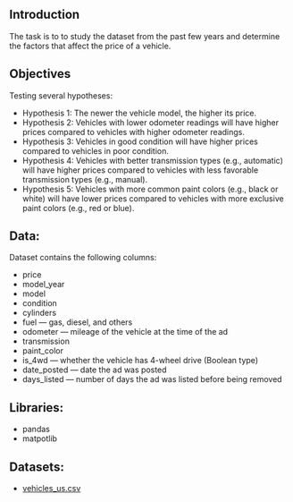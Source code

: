 ## Introduction

The task is to to study the dataset from the past few years and determine the factors that affect the price of a vehicle.

## Objectives

Testing several hypotheses:

- Hypothesis 1: The newer the vehicle model, the higher its price.
- Hypothesis 2: Vehicles with lower odometer readings will have higher prices compared to vehicles with higher odometer readings.
- Hypothesis 3: Vehicles in good condition will have higher prices compared to vehicles in poor condition.
- Hypothesis 4: Vehicles with better transmission types (e.g., automatic) will have higher prices compared to vehicles with less favorable transmission types (e.g., manual).
- Hypothesis 5: Vehicles with more common paint colors (e.g., black or white) will have lower prices compared to vehicles with more exclusive paint colors (e.g., red or blue). 

## Data:

Dataset contains the following columns:

- price
- model_year
- model
- condition
- cylinders
- fuel — gas, diesel, and others
- odometer — mileage of the vehicle at the time of the ad
- transmission
- paint_color
- is_4wd — whether the vehicle has 4-wheel drive (Boolean type)
- date_posted — date the ad was posted
- days_listed — number of days the ad was listed before being removed

## Libraries:

- pandas
- matpotlib

## Datasets:

- [vehicles_us.csv](https://github.com/fransiskusfelix/practicum-ds-projects/blob/main/datasets/vehicles_us.csv)

